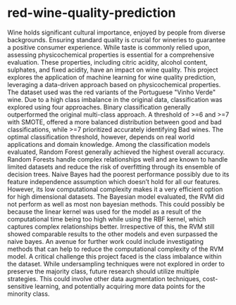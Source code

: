 # red-wine-quality-prediction

Wine holds significant cultural importance, enjoyed by people from diverse backgrounds. Ensuring standard
quality is crucial for wineries to guarantee a positive consumer experience. While taste is commonly relied
upon, assessing physicochemical properties is essential for a comprehensive evaluation. These properties,
including citric acidity, alcohol content, sulphates, and fixed acidity, have an impact on wine quality. This
project explores the application of machine learning for wine quality prediction, leveraging a data-driven
approach based on physicochemical properties. 
The dataset used was the red variants of the Portuguese "Vinho Verde" wine.
Due to a high class imbalance in the original data, classification
was explored using four approaches. Binary classification generally outperformed the original multi-class
approach. A threshold of >=6 and >=7 with SMOTE, offered a more balanced distribution between good
and bad classifications, while >=7 prioritized accurately identifying Bad wines. The optimal classification
threshold, however, depends on real world applications and domain knowledge.
Among the classification models evaluated, Random Forest generally achieved the highest overall accuracy.
Random Forests handle complex relationships well and are known to handle limited datasets and reduce
the risk of overfitting through its ensemble of decision trees. Naive Bayes had the poorest performance
possibly due to its feature independence assumption which doesn’t hold for all our features. However, its
low computational complexity makes it a very efficient option for high dimensional datasets. The Bayesian
model evaluated, the RVM did not perform as well as most non bayesian methods. This could possibly be
because the linear kernel was used for the model as a result of the computational time being too high while
using the RBF kernel, which captures complex relationships better. Irrespective of this, the RVM still showed
comparable results to the other models and even surpassed the naive bayes. An avenue for further work could
include investigating methods that can help to reduce the computational complexity of the RVM model.
A critical challenge this project faced is the class imbalance within the dataset. While undersampling
techniques were not explored in order to preserve the majority class, future research should utilize multiple
strategies. This could involve other data augmentation techniques, cost-sensitive learning, and potentially
acquiring more data points for the minority class.
